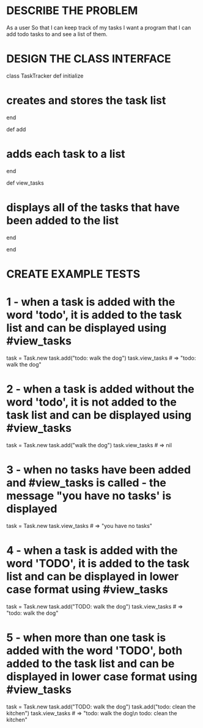 # DESCRIBE THE PROBLEM
As a user
So that I can keep track of my tasks
I want a program that I can add todo tasks to and see a list of them.

# DESIGN THE CLASS INTERFACE
class TaskTracker
def initialize
# creates and stores the task list
end

def add
# adds each task to a list
end

def view_tasks
# displays all of the tasks that have been added to the list
end

end

# CREATE EXAMPLE TESTS

# 1 - when a task is added with the word 'todo', it is added to the task list and can be displayed using #view_tasks
task = Task.new
task.add("todo: walk the dog")
task.view_tasks # => "todo: walk the dog"

# 2 - when a task is added without the word 'todo', it is not added to the task list and can be displayed using #view_tasks
task = Task.new
task.add("walk the dog")
task.view_tasks # =>  nil

# 3 - when no tasks have been added and #view_tasks is called - the message "you have no tasks' is displayed
task = Task.new
task.view_tasks # => "you have no tasks"

# 4 - when a task is added with the word 'TODO', it is added to the task list and can be displayed in lower case format using #view_tasks
task = Task.new
task.add("TODO: walk the dog")
task.view_tasks # => "todo: walk the dog"

# 5 - when more than one task is added with the word 'TODO', both added to the task list and can be displayed in lower case format using #view_tasks
task = Task.new
task.add("TODO: walk the dog")
task.add("todo: clean the kitchen")
task.view_tasks # => "todo: walk the dog\n todo: clean the kitchen"